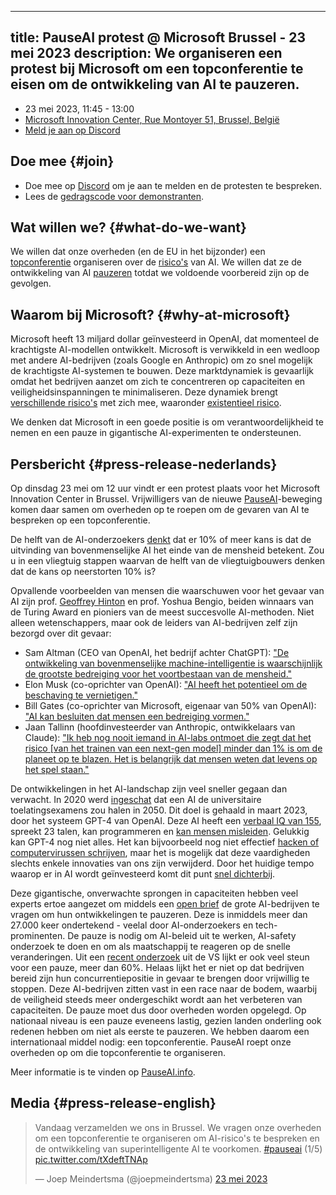 

---
title: PauseAI protest @ Microsoft Brussel - 23 mei 2023
description: We organiseren een protest bij Microsoft om een topconferentie te eisen om de ontwikkeling van AI te pauzeren.
---
<script>
    import WidgetConsent from '$lib/components/widget-consent/WidgetConsent.svelte'
</script>

- 23 mei 2023, 11:45 - 13:00
- [Microsoft Innovation Center, Rue Montoyer 51, Brussel, België](https://goo.gl/maps/bvLbHDt61eSfpZV28?coh=178571&entry=tt)
- [Meld je aan op Discord](https://discord.gg/2XXWXvErfA?event=1105793166927470592)

## Doe mee {#join}

- Doe mee op [Discord](https://discord.gg/2XXWXvErfA?event=1105793166927470592) om je aan te melden en de protesten te bespreken.
- Lees de [gedragscode voor demonstranten](/protesters-code-of-conduct).

## Wat willen we? {#what-do-we-want}

We willen dat onze overheden (en de EU in het bijzonder) een [topconferentie](/summit) organiseren over de [risico's](/risks) van AI.
We willen dat ze de ontwikkeling van AI [pauzeren](/proposal) totdat we voldoende voorbereid zijn op de gevolgen.

## Waarom bij Microsoft? {#why-at-microsoft}

Microsoft heeft 13 miljard dollar geïnvesteerd in OpenAI, dat momenteel de krachtigste AI-modellen ontwikkelt.
Microsoft is verwikkeld in een wedloop met andere AI-bedrijven (zoals Google en Anthropic) om zo snel mogelijk de krachtigste AI-systemen te bouwen.
Deze marktdynamiek is gevaarlijk omdat het bedrijven aanzet om zich te concentreren op capaciteiten en veiligheidsinspanningen te minimaliseren.
Deze dynamiek brengt [verschillende risico's](/risks) met zich mee, waaronder [existentieel risico](/xrisk).

We denken dat Microsoft in een goede positie is om verantwoordelijkheid te nemen en een pauze in gigantische AI-experimenten te ondersteunen.

## Persbericht {#press-release-nederlands}

Op dinsdag 23 mei om 12 uur vindt er een protest plaats voor het Microsoft Innovation Center in Brussel. Vrijwilligers van de nieuwe [PauseAI](http://pauseai.info)-beweging komen daar samen om overheden op te roepen om de gevaren van AI te bespreken op een topconferentie.

De helft van de AI-onderzoekers [denkt](https://aiimpacts.org/2022-expert-survey-on-progress-in-ai/) dat er 10% of meer kans is dat de uitvinding van bovenmenselijke AI het einde van de mensheid betekent. Zou u in een vliegtuig stappen waarvan de helft van de vliegtuigbouwers denken dat de kans op neerstorten 10% is?

Opvallende voorbeelden van mensen die waarschuwen voor het gevaar van AI zijn prof. [Geoffrey Hinton](https://www.reuters.com/technology/ai-pioneer-says-its-threat-world-may-be-more-urgent-than-climate-change-2023-05-05/) en prof. Yoshua Bengio, beiden winnaars van de Turing Award en pioniers van de meest succesvolle AI-methoden. Niet alleen wetenschappers, maar ook de leiders van AI-bedrijven zelf zijn bezorgd over dit gevaar:

- Sam Altman (CEO van OpenAI, het bedrijf achter ChatGPT): ["De ontwikkeling van bovenmenselijke machine-intelligentie is waarschijnlijk de grootste bedreiging voor het voortbestaan van de mensheid."](https://blog.samaltman.com/machine-intelligence-part-1)
- Elon Musk (co-oprichter van OpenAI): ["AI heeft het potentieel om de beschaving te vernietigen."](https://www.inc.com/ben-sherry/elon-musk-ai-has-the-potential-of-civilizational-destruction.html)
- Bill Gates (co-oprichter van Microsoft, eigenaar van 50% van OpenAI): ["AI kan besluiten dat mensen een bedreiging vormen."](https://www.denisonforum.org/daily-article/bill-gates-ai-humans-threat/)
- Jaan Tallinn (hoofdinvesteerder van Anthropic, ontwikkelaars van Claude): ["Ik heb nog nooit iemand in AI-labs ontmoet die zegt dat het risico [van het trainen van een next-gen model] minder dan 1% is om de planeet op te blazen. Het is belangrijk dat mensen weten dat levens op het spel staan."](https://twitter.com/liron/status/1656929936639430657)

De ontwikkelingen in het AI-landschap zijn veel sneller gegaan dan verwacht. In 2020 werd [ingeschat](https://www.metaculus.com/questions/3479/date-weakly-general-ai-is-publicly-known/) dat een AI de universitaire toelatingsexamens zou halen in 2050. Dit doel is gehaald in maart 2023, door het systeem GPT-4 van OpenAI. Deze AI heeft een [verbaal IQ van 155](https://bgr.com/tech/chatgpt-took-an-iq-test-and-its-score-was-sky-high/), spreekt 23 talen, kan programmeren en [kan mensen misleiden](https://www.theinsaneapp.com/2023/03/gpt4-passed-captcha-test.html). Gelukkig kan GPT-4 nog niet alles. Het kan bijvoorbeeld nog niet effectief [hacken of computervirussen schrijven](https://pauseai.info/cybersecurity-risks), maar het is mogelijk dat deze vaardigheden slechts enkele innovaties van ons zijn verwijderd. Door het huidige tempo waarop er in AI wordt geïnvesteerd komt dit punt [snel dichterbij](https://pauseai.info/urgency).

Deze gigantische, onverwachte sprongen in capaciteiten hebben veel experts ertoe aangezet om middels een [open brief](https://futureoflife.org/open-letter/pause-giant-ai-experiments/) de grote AI-bedrijven te vragen om hun ontwikkelingen te pauzeren. Deze is inmiddels meer dan 27.000 keer ondertekend - veelal door AI-onderzoekers en tech-prominenten. De pauze is nodig om AI-beleid uit te werken, AI-safety onderzoek te doen en om als maatschappij te reageren op de snelle veranderingen. Uit een [recent onderzoek](https://forum.effectivealtruism.org/posts/EoqeJCBiuJbMTKfPZ/unveiling-the-american-public-opinion-on-ai-moratorium-and) uit de VS lijkt er ook veel steun voor een pauze, meer dan 60%. Helaas lijkt het er niet op dat bedrijven bereid zijn hun concurrentiepositie in gevaar te brengen door vrijwillig te stoppen. Deze AI-bedrijven zitten vast in een race naar de bodem, waarbij de veiligheid steeds meer ondergeschikt wordt aan het verbeteren van capaciteiten. De pauze moet dus door overheden worden opgelegd. Op nationaal niveau is een pauze eveneens lastig, gezien landen onderling ook redenen hebben om niet als eerste te pauzeren. We hebben daarom een internationaal middel nodig: een topconferentie. PauseAI roept onze overheden op om die topconferentie te organiseren.

Meer informatie is te vinden op [PauseAI.info](http://pauseai.info).

## Media {#press-release-english}

<WidgetConsent>
<div>
<blockquote class="twitter-tweet"><p lang="nl" dir="ltr">Vandaag verzamelden we ons in Brussel. We vragen onze overheden om een topconferentie te organiseren om AI-risico's te bespreken en de ontwikkeling van superintelligente AI te voorkomen. <a href="https://twitter.com/hashtag/pauseai?src=hash&amp;ref_src=twsrc%5Etfw">#pauseai</a> (1/5) <a href="https://t.co/tXdeftTNAp">pic.twitter.com/tXdeftTNAp</a></p>&mdash; Joep Meindertsma (@joepmeindertsma) <a href="https://twitter.com/joepmeindertsma/status/1661047436905725953?ref_src=twsrc%5Etfw">23 mei 2023</a></blockquote> <script async src="https://platform.twitter.com/widgets.js" charset="utf-8"></script>
</div>
</WidgetConsent>